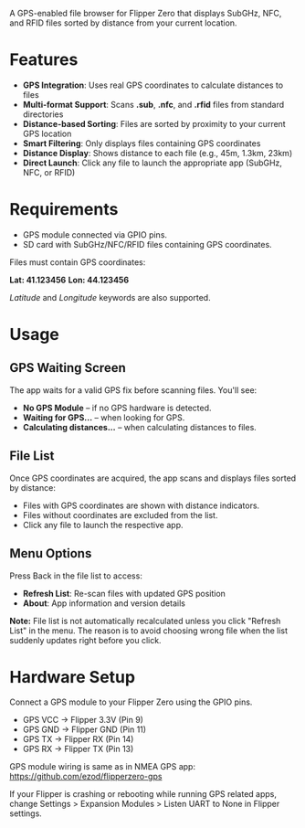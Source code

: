 A GPS-enabled file browser for Flipper Zero that displays SubGHz, NFC, and RFID files sorted by distance from your current location.

# Features
- **GPS Integration**: Uses real GPS coordinates to calculate distances to files
- **Multi-format Support**: Scans **.sub**, **.nfc**, and **.rfid** files from standard directories
- **Distance-based Sorting**: Files are sorted by proximity to your current GPS location
- **Smart Filtering**: Only displays files containing GPS coordinates
- **Distance Display**: Shows distance to each file (e.g., 45m, 1.3km, 23km)
- **Direct Launch**: Click any file to launch the appropriate app (SubGHz, NFC, or RFID)

# Requirements
- GPS module connected via GPIO pins.
- SD card with SubGHz/NFC/RFID files containing GPS coordinates.

Files must contain GPS coordinates:

**Lat: 41.123456**
**Lon: 44.123456**

_Latitude_ and _Longitude_ keywords are also supported.

# Usage

## GPS Waiting Screen
The app waits for a valid GPS fix before scanning files. You'll see:
- **No GPS Module** – if no GPS hardware is detected.
- **Waiting for GPS...** – when looking for GPS.
- **Calculating distances...** – when calculating distances to files.

## File List
Once GPS coordinates are acquired, the app scans and displays files sorted by distance:
- Files with GPS coordinates are shown with distance indicators.
- Files without coordinates are excluded from the list.
- Click any file to launch the respective app.

## Menu Options
Press Back in the file list to access:
- **Refresh List**: Re-scan files with updated GPS position
- **About**: App information and version details

**Note:** File list is not automatically recalculated unless you click "Refresh List" in the menu. The reason is to avoid choosing wrong file when the list suddenly updates right before you click.

# Hardware Setup

Connect a GPS module to your Flipper Zero using the GPIO pins.

- GPS VCC → Flipper 3.3V (Pin 9)
- GPS GND → Flipper GND (Pin 11)
- GPS TX → Flipper RX (Pin 14)
- GPS RX → Flipper TX (Pin 13)

GPS module wiring is same as in NMEA GPS app: https://github.com/ezod/flipperzero-gps

If your Flipper is crashing or rebooting while running GPS related apps, change Settings > Expansion Modules > Listen UART to None in Flipper settings.
